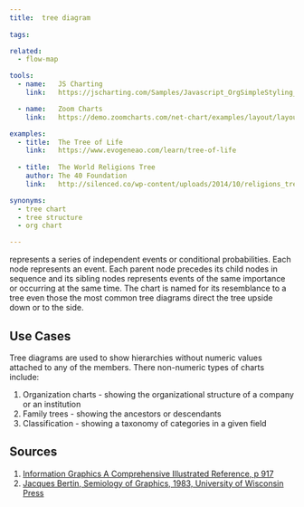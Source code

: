```yaml
---
title:  tree diagram
  
tags:

related:
  - flow-map

tools:
  - name:   JS Charting
    link:   https://jscharting.com/Samples/Javascript_OrgSimpleStyling_Chart

  - name:   Zoom Charts
    link:   https://demo.zoomcharts.com/net-chart/examples/layout/layout-hierarchy

examples:
  - title:  The Tree of Life
    link:   https://www.evogeneao.com/learn/tree-of-life
    
  - title:  The World Religions Tree
    author: The 40 Foundation
    link:   http://silenced.co/wp-content/uploads/2014/10/religions_tree.jpg

synonyms:
  - tree chart
  - tree structure
  - org chart

---
```


represents a series of independent events or conditional probabilities. Each node represents an event. Each parent node precedes its child nodes in sequence and its sibling nodes represents events of the same importance or occurring at the same time. The chart is named for its resemblance to a tree even those the most common tree diagrams direct the tree upside down or to the side.

<!--more-->

## Use Cases
Tree diagrams are used to show hierarchies without numeric values attached to any of the members. There non-numeric types of charts include:
1. Organization charts - showing the organizational structure of a company or an institution
2. Family trees - showing the ancestors or descendants
3. Classification - showing a taxonomy of categories in a given field

## Sources
1. [Information Graphics A Comprehensive Illustrated Reference, p 917](https://books.google.com/books?id=LT1RXREvkGIC&printsec=frontcover&source=gbs_ViewAPI&redir_esc=y#v=onepage&q&f=false)
2. [Jacques Bertin, Semiology of Graphics, 1983, University of Wisconsin Press]()
